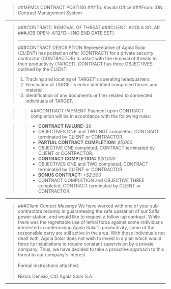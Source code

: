 > ##MEMO: CONTRACT POSTING
> ###To: Kavala Office
> ###From: ION Contract Management System

----------
>###CONTRACT: REMOVAL OF THREAT
>###CLIENT: AGOLA SOLAR
>###JOB OPEN: 4/12/13 - [NO END DATE SET]
>***
>###CONTRACT DESCRIPTION
>Representative of Agola Solar (CLIENT) has posted an offer (CONTRACT) for a private security contractor (CONTRACTOR) to assist with the removal of threats to their productivity (TARGET). CONTRACT has three OBJECTIVES outlined by the CLIENT:
>
>1. Tracking and locating of TARGET's operating headquarters.
>2. Elimination of TARGET's entire identified comprised forces and materiel.
>3. Identification of any documents or files related to connected individuals of TARGET.

>>###CONTRACT PAYMENT
>>Payment upon CONTRACT completion will be in accordance with the following rules:

>>- **CONTRACT FAILURE:** *$0*
>>  - OBJECTIVES ONE and TWO NOT completed, CONTRACT terminated by CLIENT or CONTRACTOR.
>>- **PARTIAL CONTRACT COMPLETION:** *$5,000*
>>  - OBJECTIVE ONE completed, CONTRACT terminated by CLIENT or CONTRACTOR.
>>- **CONTRACT COMPLETION:** *$20,000*
>>  - OBJECTIVES ONE and TWO completed, CONTRACT terminated by CLIENT or CONTRACTOR.
>>- **BONUS CONTRACT:** *+$2,500*
>>  - CONTRACT COMPLETION and OBJECTIVE THREE completed, CONTRACT terminated by CLIENT or CONTRACTOR.

***

>###*Client Contact Message*
>We have worked with one of your sub-contractors recently in guaranteeing the safe operation of our Sofia power station, and would like to request a follow-up contract. While there was the regrettable use of lethal force against some individuals interested in undermining Agola Solar's productivity, some of the responsible party are still active in the area. With those individuals not dealt with, Agola Solar does not wish to invest in a plan which would force its installations to require constant supervision by a private company. Thus, we have decided to take a proactive approach to this threat to our company's interest.
><br><br>Formal instructions attached.
><br><br>Niklos Denisio, CIO Agola Solar S.A.
***
